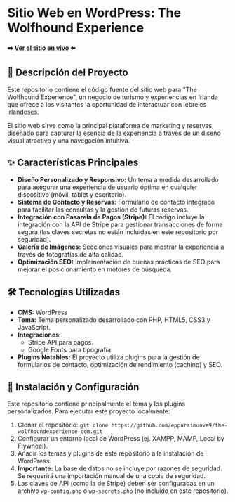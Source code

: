 # Sitio Web en WordPress: The Wolfhound Experience

**➡️ [Ver el sitio en vivo](https://thewolfhoundexperience.com/) ⬅️**

## 📖 Descripción del Proyecto

Este repositorio contiene el código fuente del sitio web para "The Wolfhound Experience", un negocio de turismo y experiencias en Irlanda que ofrece a los visitantes la oportunidad de interactuar con lebreles irlandeses.

El sitio web sirve como la principal plataforma de marketing y reservas, diseñado para capturar la esencia de la experiencia a través de un diseño visual atractivo y una navegación intuitiva.

## ✨ Características Principales

* **Diseño Personalizado y Responsivo:** Un tema a medida desarrollado para asegurar una experiencia de usuario óptima en cualquier dispositivo (móvil, tablet y escritorio).
* **Sistema de Contacto y Reservas:** Formulario de contacto integrado para facilitar las consultas y la gestión de futuras reservas.
* **Integración con Pasarela de Pagos (Stripe):** El código incluye la integración con la API de Stripe para gestionar transacciones de forma segura (las claves secretas no están incluidas en este repositorio por seguridad).
* **Galería de Imágenes:** Secciones visuales para mostrar la experiencia a través de fotografías de alta calidad.
* **Optimización SEO:** Implementación de buenas prácticas de SEO para mejorar el posicionamiento en motores de búsqueda.

## 🛠️ Tecnologías Utilizadas

* **CMS:** WordPress
* **Tema:** Tema personalizado desarrollado con PHP, HTML5, CSS3 y JavaScript.
* **Integraciones:**
    * Stripe API para pagos.
    * Google Fonts para tipografía.
* **Plugins Notables:** El proyecto utiliza plugins para la gestión de formularios de contacto, optimización de rendimiento (caching) y SEO.

## 🚀 Instalación y Configuración

Este repositorio contiene principalmente el tema y los plugins personalizados. Para ejecutar este proyecto localmente:

1.  Clonar el repositorio: `git clone https://github.com/eppursimuove9/the-wolfhoundexperience-com.git`
2.  Configurar un entorno local de WordPress (ej. XAMPP, MAMP, Local by Flywheel).
3.  Añadir los temas y plugins de este repositorio a la instalación de WordPress.
4.  **Importante:** La base de datos no se incluye por razones de seguridad. Se requerirá una importación manual de una copia de seguridad.
5.  Las claves de API (como la de Stripe) deben ser configuradas en un archivo `wp-config.php` o `wp-secrets.php` (no incluido en este repositorio).
